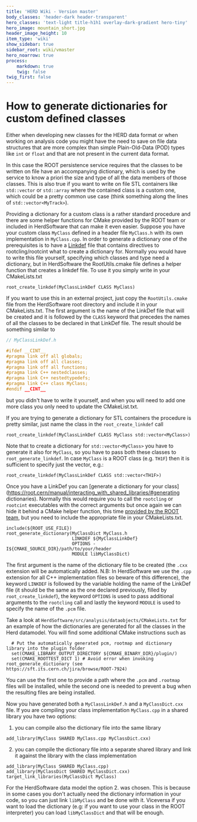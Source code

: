 ```yaml
---
title: 'HERD Wiki - Version master'
body_classes: 'header-dark header-transparent'
hero_classes: 'text-light title-h1h1 overlay-dark-gradient hero-tiny'
hero_image: mountain_short.jpg
header_image_height: 10
item_type: 'wiki'
show_sidebar: true
sidebar_root: wiki/vmaster
hero_noarrow: true
process:
    markdown: true
    twig: false
twig_first: false
---
```


# How to generate dictionaries for custom defined classes

Either when developing new classes for the HERD data format or when working on analysis code you might have the need to save on file data structures that are more complex than simple Plain-Old-Data (POD) types like `int` or `float` and that are not present in the current data format.

In this case the ROOT persistence service requires that the classes to be written on file have an accompanying dictionary, which is used by the service to know a priori the size and type of all the data members of those classes. This is also true if you want to write on file STL containers like `std::vector` or `std::array` where the contained class is a custom one, which could be a pretty common use case (think something along the lines of `std::vector<MyTrack>`).

Providing a dictionary for a custom class is a rather standard procedure and there are some helper functions for CMake provided by the ROOT team or included in HerdSoftware that can make it even easier. Suppose you have your custom class `MyClass` defined in a header file `MyClass.h` with its own implementation in `MyClass.cpp`. In order to generate a dictionary one of the prerequisites is to have a [Linkdef](https://root.cern/selecting-dictionary-entries-linkdefh) file that contains directives to rootcling/rootcint what to create a dictionary for. Normally you would have to write this file yourself, specifying which classes and type need a dictionary, but in HerdSoftware the RootUtils.cmake file defines a helper function that creates a linkdef file. To use it you simply write in your CMakeLists.txt

```
root_create_linkdef(MyClassLinkDef CLASS MyClass)
```

If you want to use this in an external project, just copy the `RootUtils.cmake` file from the HerdSoftware root directory and include it in your CMakeLists.txt. The first argument is the name of the LinkDef file that will be created and it is followed by the `CLASS` keyword that precedes the names of all the classes to be declared in that LinkDef file. The result should be something similar to

```cpp
// MyClassLinkDef.h

#ifdef __CINT__
#pragma link off all globals;
#pragma link off all classes;
#pragma link off all functions;
#pragma link C++ nestedclasses;
#pragma link C++ nestedtypedefs;
#pragma link C++ class MyClass;
#endif __CINT__
```

but you didn't have to write it yourself, and when you will need to add one more class you only need to update the CMakeList.txt.

If you are trying to generate a dictionary for STL containers the procedure is pretty similar, just name the class in the `root_create_linkdef` call

```
root_create_linkdef(MyClassLinkDef CLASS MyClass std::vector<MyClass>)
```

Note that to create a dictionary for `std::vector<MyClass>` you have to generate it also for `MyClass`, so you have to pass both these classes to `root_generate_linkdef`. In case `MyClass` is a ROOT class (e.g. `TH1F`) then it is sufficient to specify just the vector, e.g.:

```
root_create_linkdef(MyClassLinkDef CLASS std::vector<TH1F>)
```

Once you have a LinkDef you can [generate a dictionary for your class](https://root.cern/manual/interacting_with_shared_libraries/#generating dictionaries). Normally this would require you to call the `rootcling` or `rootcint` executables with the correct arguments but once again we can hide it behind a CMake helper function, this time [provided by the ROOT team](https://root.cern/manual/integrate_root_into_my_cmake_project/), but you need to include the appropriate file in your CMakeLists.txt.

```
include(${ROOT_USE_FILE})
root_generate_dictionary(MyClassDict MyClass.h
                         LINKDEF ${MyClassLinkDef}
                         OPTIONS -I${CMAKE_SOURCE_DIR}/path/to/your/header
                         MODULE libMyClassDict)
```

The first argument is the name of the dictionary file to be created (the `.cxx` extension will be automatically added. N.B: In HerdSoftware we use the `.cpp` extension for all C++ implementation files so beware of this difference), the keyword `LINKDEF` is followed by the variable holding the name of the LinkDef file (it should be the same as the one declared previously, filled by `root_create_linkdef`), the keyword `OPTIONS` is used to pass additional arguments to the `rootcling` call and lastly the keyword `MODULE` is used to specify the name of the `.pcm` file.

Take a look at `HerdSoftware/src/analysis/dataobjects/CMakeLists.txt` for an example of how the dictionaries are generated for all the classes in the Herd datamodel. You will find some additional CMake instructions such as

```
  # Put the automatically generated pcm, rootmap and dictionary library into the plugin folder
  set(CMAKE_LIBRARY_OUTPUT_DIRECTORY ${CMAKE_BINARY_DIR}/plugin/)
  set(CMAKE_ROOTTEST_DICT 1) # Avoid error when invoking root_generate_dictionary (see https://sft.its.cern.ch/jira/browse/ROOT-7924)
```

You can use the first one to provide a path where the `.pcm` and `.rootmap` files will be installed, while the second one is needed to prevent a bug when the resulting files are being installed.

Now you have generated both a `MyClassLinkDef.h` and a `MyClassDict.cxx` file. If you are compiling your class implementation `MyClass.cpp` in a shared library you have two options:

1. you can compile also the dictionary file into the same library
```
add_library(MyClass SHARED MyClass.cpp MyClassDict.cxx)
```
2. you can compile the dictionary file into a separate shared library and link it against the library with the class implementation
```
add_library(MyClass SHARED MyClass.cpp)
add_library(MyClassDict SHARED MyClassDict.cxx)
target_link_libraries(MyClassDict MyClass)
```

For the HerdSoftware data model the option 2. was chosen. This is because in some cases you don't actually need the dictionary information in your code, so you can just link `libMyClass` and be done with it. Viceversa if you want to load the dictionary (e.g: if you want to use your class in the ROOT interpreter) you can load `libMyClassDict` and that will be enough.
